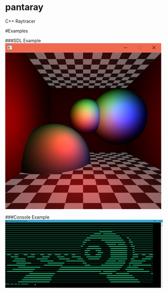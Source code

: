 # pantaray
C++ Raytracer

#Examples

###SDL Example
![sdl example](assets/sdl_example_anti_aliasing.png)

###Console Example
![console example](assets/console_example.png)
